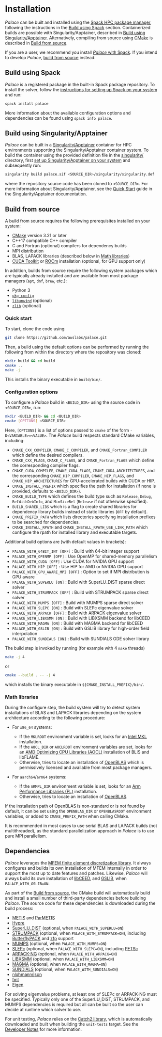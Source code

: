 <!--- Copyright Amazon.com, Inc. or its affiliates. All Rights Reserved. --->
<!--- SPDX-License-Identifier: Apache-2.0 --->

# Installation

*Palace* can be built and installed using the
[Spack HPC package manager](https://spack.io/), following the instructions in
the [Build using Spack](#Build-using-Spack) section. Containerized builds are possible with
Singularity/Apptainer, described in
[Build using Singularity/Apptainer](#Build-using-Singularity/Apptainer). Alternatively,
compiling from source using [CMake](https://cmake.org/download) is described in
[Build from source](#Build-from-source).

If you are a user, we recommend you install [*Palace* with
Spack](#Build-using-Spack). If you intend to develop *Palace*, [build from
source](#Build-from-source) instead.

## Build using Spack

*Palace* is a registered package in the built-in Spack package repository. To install the
solver, follow the
[instructions for setting up Spack on your system](https://spack.readthedocs.io/en/latest/getting_started.html)
and run:

```bash
spack install palace
```

More information about the available configuration options and dependencies can
be found using `spack info palace`.

## Build using Singularity/Apptainer

*Palace* can be built in a
[Singularity/Apptainer](https://apptainer.org/docs/user/main/introduction.html) container
for HPC environments
supporting the Singularity/Apptainer container system. To build the container using the
provided definition file in the
[singularity/](https://github.com/awslabs/palace/blob/main/singularity) directory, first
[set up Singularity/Apptainer on your system](https://github.com/apptainer/apptainer/blob/main/INSTALL.md)
and subsequently run:

```bash
singularity build palace.sif <SOURCE_DIR>/singularity/singularity.def
```

where the repository source code has been cloned to `<SOURCE_DIR>`. For more information
about Singularity/Apptainer, see the
[Quick Start](https://apptainer.org/docs/user/main/quick_start.html) guide in the
Singularity/Apptainer documentation.

## Build from source

A build from source requires the following prerequisites installed on your system:

  - [CMake](https://cmake.org/download) version 3.21 or later
  - C++17 compatible C++ compiler
  - C and Fortran (optional) compilers for dependency builds
  - MPI distribution
  - BLAS, LAPACK libraries (described below in [Math libraries](#Math-libraries))
  - [CUDA Toolkit](https://developer.nvidia.com/cuda-toolkit) or
    [ROCm](https://rocm.docs.amd.com/en/latest/) installation (optional, for GPU support
    only)

In addition, builds from source require the following system packages which are typically
already installed and are available from most package managers (`apt`, `dnf`, `brew`, etc.):

  - Python 3
  - [`pkg-config`](https://www.freedesktop.org/wiki/Software/pkg-config/)
  - [`libunwind`](https://www.nongnu.org/libunwind/) (optional)
  - [`zlib`](https://zlib.net/) (optional)

### Quick start

To start, clone the code using

```bash
git clone https://github.com/awslabs/palace.git
```

Then, a build using the default options can be performed by running the following from
within the directory where the repository was cloned:

```bash
mkdir build && cd build
cmake ..
make -j
```

This installs the binary executable in `build/bin/`.

### Configuration options

To configure a *Palace* build in `<BUILD_DIR>` using the source code in `<SOURCE_DIR>`,
run:

```bash
mkdir <BUILD_DIR> && cd <BUILD_DIR>
cmake [OPTIONS] <SOURCE_DIR>
```

Here, `[OPTIONS]` is a list of options passed to `cmake` of the form `-D<VARIABLE>=<VALUE>`.
The *Palace* build respects standard CMake variables, including:

  - `CMAKE_CXX_COMPILER`, `CMAKE_C_COMPILER`, and `CMAKE_Fortran_COMPILER` which define the
    desired compilers.
  - `CMAKE_CXX_FLAGS`, `CMAKE_C_FLAGS`, and `CMAKE_Fortran_FLAGS` which define the
    corresponding compiler flags.
  - `CMAKE_CUDA_COMPILER`, `CMAKE_CUDA_FLAGS`, `CMAKE_CUDA_ARCHITECTURES`, and the
    corresponding `CMAKE_HIP_COMPILER`, `CMAKE_HIP_FLAGS`, and `CMAKE_HIP_ARCHITECTURES` for
    GPU-accelerated builds with CUDA or HIP.
  - `CMAKE_INSTALL_PREFIX` which specifies the path for installation (if none is provided,
    defaults to `<BUILD_DIR>`).
  - `CMAKE_BUILD_TYPE` which defines the build type such as `Release`, `Debug`,
    `RelWithDebInfo`, and `MinSizeRel` (`Release` if not otherwise specified).
  - `BUILD_SHARED_LIBS` which is a flag to create shared libraries for dependency library
    builds instead of static libraries (`OFF` by default).
  - `CMAKE_PREFIX_PATH` which lists directories specifying installation prefixes to be
    searched for dependencies.
  - `CMAKE_INSTALL_RPATH` and `CMAKE_INSTALL_RPATH_USE_LINK_PATH` which configure the rpath
    for installed library and executable targets.

Additional build options are (with default values in brackets):

  - `PALACE_WITH_64BIT_INT [OFF]` :  Build with 64-bit integer support
  - `PALACE_WITH_OPENMP [OFF]` :  Use OpenMP for shared-memory parallelism
  - `PALACE_WITH_CUDA [OFF]` :  Use CUDA for NVIDIA GPU support
  - `PALACE_WITH_HIP [OFF]` :  Use HIP for AMD or NVIDIA GPU support
  - `PALACE_WITH_GPU_AWARE_MPI [OFF]` :  Option to set if MPI distribution is GPU aware
  - `PALACE_WITH_SUPERLU [ON]` :  Build with SuperLU_DIST sparse direct solver
  - `PALACE_WITH_STRUMPACK [OFF]` :  Build with STRUMPACK sparse direct solver
  - `PALACE_WITH_MUMPS [OFF]` :  Build with MUMPS sparse direct solver
  - `PALACE_WITH_SLEPC [ON]` :  Build with SLEPc eigenvalue solver
  - `PALACE_WITH_ARPACK [OFF]` :  Build with ARPACK eigenvalue solver
  - `PALACE_WITH_LIBXSMM [ON]` :  Build with LIBXSMM backend for libCEED
  - `PALACE_WITH_MAGMA [ON]` :  Build with MAGMA backend for libCEED
  - `PALACE_WITH_GSLIB [ON]` :  Build with GSLIB library for high-order field interpolation
  - `PALACE_WITH_SUNDIALS [ON]` : Build with SUNDIALS ODE solver library

The build step is invoked by running (for example with 4 `make` threads)

```bash
make -j 4
```

or

```bash
cmake --build . -- -j 4
```

which installs the binary executable in `${CMAKE_INSTALL_PREFIX}/bin/`.

### Math libraries

During the configure step, the build system will try to detect system installations of BLAS
and LAPACK libraries depending on the system architecture according to the following
procedure:

  - For `x86_64` systems:

      + If the `MKLROOT` environment variable is set, looks for an
        [Intel MKL](https://www.intel.com/content/www/us/en/developer/tools/oneapi/onemkl.html)
        installation.
      + If the `AOCL_DIR` or `AOCLROOT` environment variables are set, looks for an
        [AMD Optimizing CPU Libraries (AOCL)](https://developer.amd.com/amd-aocl)
        installation of BLIS and libFLAME.
      + Otherwise, tries to locate an installation of [OpenBLAS](https://www.openblas.net/)
        which is permissively licensed and available from most package managers.

  - For `aarch64`/`arm64` systems:

      + If the `ARMPL_DIR` environment variable is set, looks for an
        [Arm Performance Libraries (PL)](https://www.arm.com/products/development-tools/server-and-hpc/allinea-studio/performance-libraries)
        installation.
      + Otherwise, tries to locate an installation of [OpenBLAS](https://www.openblas.net/).

If the installation path of OpenBLAS is non-standard or is not found by default, it can be
set using the `OPENBLAS_DIR` or `OPENBLASROOT` environment variables, or added to
`CMAKE_PREFIX_PATH` when calling CMake.

It is recommended in most cases to use serial BLAS and LAPACK builds (not multithreaded),
as the standard parallelization approach in *Palace* is to use pure MPI parallelism.

## Dependencies

*Palace* leverages the [MFEM finite element discretization library](http://mfem.org). It
always configures and builds its own installation of MFEM internally in order to support
the most up to date features and patches. Likewise, *Palace* will always build its own
installation of [libCEED](https://github.com/CEED/libCEED), and
[GSLIB](https://github.com/Nek5000/gslib), when `PALACE_WITH_GSLIB=ON`.

As part of the [Build from source](#Build-from-source), the CMake build will automatically
build and install a small number of third-party dependencies before building *Palace*. The
source code for these dependencies is downloaded during the build process:

  - [METIS](http://glaros.dtc.umn.edu/gkhome/metis/metis/overview) and
    [ParMETIS](http://glaros.dtc.umn.edu/gkhome/metis/parmetis/overview)
  - [Hypre](https://github.com/hypre-space/hypre)
  - [SuperLU_DIST](https://github.com/xiaoyeli/superlu_dist) (optional, when
    `PALACE_WITH_SUPERLU=ON`)
  - [STRUMPACK](https://portal.nersc.gov/project/sparse/strumpack) (optional, when
    `PALACE_WITH_STRUMPACK=ON`), including
    [ButterflyPACK](https://github.com/liuyangzhuan/ButterflyPACK) and
    [zfp](https://github.com/LLNL/zfp) support
  - [MUMPS](http://mumps.enseeiht.fr/) (optional, when `PALACE_WITH_MUMPS=ON`)
  - [SLEPc](https://slepc.upv.es/) (optional, when `PALACE_WITH_SLEPC=ON`), including
    [PETSc](https://petsc.org/release/)
  - [ARPACK-NG](https://github.com/opencollab/arpack-ng) (optional, when
    `PALACE_WITH_ARPACK=ON`)
  - [LIBXSMM](https://github.com/libxsmm/libxsmm) (optional, when `PALACE_WITH_LIBXSMM=ON`)
  - [MAGMA](https://icl.utk.edu/magma/) (optional, when `PALACE_WITH_MAGMA=ON`)
  - [SUNDIALS](https://github.com/LLNL/sundials) (optional, when `PALACE_WITH_SUNDIALS=ON`)
  - [nlohmann/json](https://github.com/nlohmann/json)
  - [fmt](https://fmt.dev/latest)
  - [Eigen](https://eigen.tuxfamily.org)

For solving eigenvalue problems, at least one of SLEPc or ARPACK-NG must be specified.
Typically only one of the SuperLU_DIST, STRUMPACK, and MUMPS dependencies is required but
all can be built so the user can decide at runtime which solver to use.

For unit testing, *Palace* relies on the [Catch2
library](https://github.com/catchorg/Catch2), which is automatically downloaded
and built when building the `unit-tests` target. See the [Developer
Notes](developer/testing.md) for more information.
